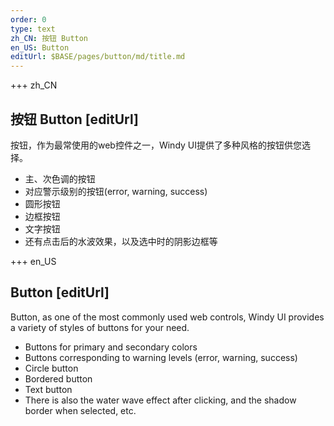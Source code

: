 ```yaml
---
order: 0
type: text
zh_CN: 按钮 Button
en_US: Button
editUrl: $BASE/pages/button/md/title.md
---
```


+++  zh_CN 
## 按钮 Button [editUrl]  
按钮，作为最常使用的web控件之一，Windy UI提供了多种风格的按钮供您选择。     

- 主、次色调的按钮
- 对应警示级别的按钮(error, warning, success)
- 圆形按钮
- 边框按钮
- 文字按钮
- 还有点击后的水波效果，以及选中时的阴影边框等

+++  en_US 
## Button [editUrl] 

Button, as one of the most commonly used web controls, Windy UI provides a variety of styles of buttons for your need.

- Buttons for primary and secondary colors  
- Buttons corresponding to warning levels (error, warning, success)  
- Circle button  
- Bordered button  
- Text button  
- There is also the water wave effect after clicking, and the shadow border when selected, etc.  